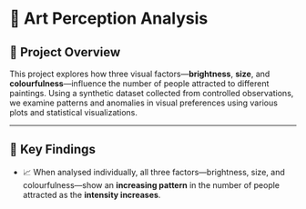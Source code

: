 # 🎨 Art Perception Analysis

## 🧪 Project Overview

This project explores how three visual factors—**brightness**, **size**, and **colourfulness**—influence the number of people attracted to different paintings. Using a synthetic dataset collected from controlled observations, we examine patterns and anomalies in visual preferences using various plots and statistical visualizations.

---

## 🧠 Key Findings

- 📈 When analysed individually, all three factors—brightness, size, and colourfulness—show an **increasing pattern** in the number of people attracted as the **intensity increases**.